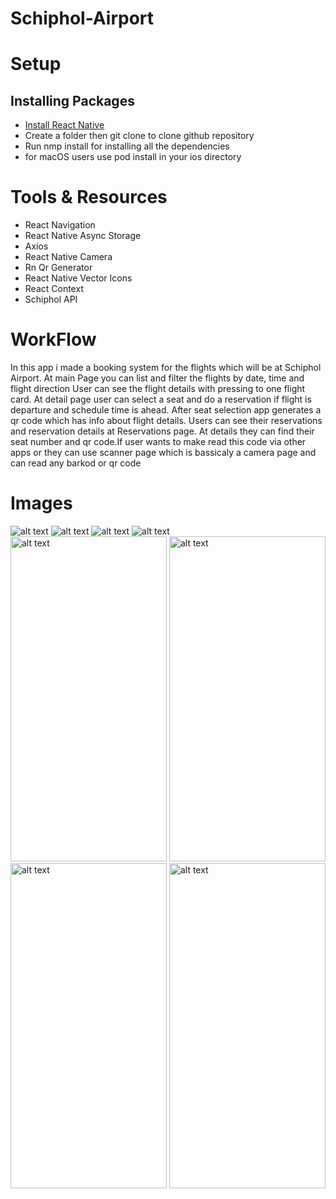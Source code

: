 # Schiphol-Airport

# Setup
## Installing Packages

* [Install React Native](https://reactnative.dev/docs/environment-setup)
* Create a folder then git clone <My Repository Adress> to clone github repository
* Run nmp install for installing all the dependencies
* for macOS users use pod install in your ios directory

# Tools & Resources

* React Navigation
* React Native Async Storage
* Axios
* React Native Camera
* Rn Qr Generator
* React Native Vector Icons
* React Context
* Schiphol API

# WorkFlow
In this app i made a booking system for the flights which will be at Schiphol Airport. At main Page you can list and filter the flights by date, time and flight direction
User can see the flight details with pressing to one flight card. At detail page user can select a seat and do a reservation if flight is departure and schedule time is ahead.
After seat selection app generates a qr code which has info about flight details. Users can see their reservations and reservation details at Reservations page.
At details they can find their seat number and qr code.If user wants to make read this code via other apps or they can use scanner page which is bassicaly a camera page and
can read any barkod or qr code
  
  # Images
  ![alt text](https://github.com/YavuzAkpinar68/Schiphol-Airport/blob/main/src/gifs/1.gif) ![alt text](https://github.com/YavuzAkpinar68/Schiphol-Airport/blob/main/src/gifs/2.gif) ![alt text](https://github.com/YavuzAkpinar68/Schiphol-Airport/blob/main/src/gifs/3.gif) ![alt text](https://github.com/YavuzAkpinar68/Schiphol-Airport/blob/main/src/gifs/4.gif)
  <img src="https://github.com/YavuzAkpinar68/Schiphol-Airport/blob/main/src/gifs/image1.jpeg" alt="alt text" width="250" height="520">  <img src="https://github.com/YavuzAkpinar68/Schiphol-Airport/blob/main/src/gifs/image2.jpeg" alt="alt text" width="250" height="520">  <img src="https://github.com/YavuzAkpinar68/Schiphol-Airport/blob/main/src/gifs/image3.jpeg" alt="alt text" width="250" height="520">  <img src="https://github.com/YavuzAkpinar68/Schiphol-Airport/blob/main/src/gifs/image4.jpeg" alt="alt text" width="250" height="520">
